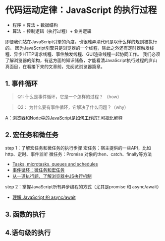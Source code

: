 # 代码运动定律：JavaScript 的执行过程

- 程序 = 算法 + 数据结构
- 算法 = 控制逻辑（执行过程）+ 业务逻辑

即便我们站在JavaScript引擎的角度，也很难弄清代码是以什么样的规则被执行的。
因为JavaScript引擎只是浏览器的一个线程，除此之外还有定时器触发线程、异步HTTP请求线程、事件触发线程、GUI渲染线程一起协同工作。
我们必须了解浏览器的架构，有这方面的知识储备，才能看清JavaScript执行过程的庐山真面目，在看接下来的文章前，先阅览浏览器篇章。


## 1. 事件循环

> Q1: 什么是事件循环，它是一个怎样的过程？ （how）

> Q2： 为什么要有事件循环，它解决了什么问题？（why）

A：[浏览器和Node中的JavaScript是如何工作的? 可视化解释](https://juejin.im/post/5d693d8b6fb9a06aca383488)

## 2. 宏任务和微任务

step 1：了解宏任务和微任务的执行步骤
宏任务：宿主提供的一些API，比如 http、定时、事件监听
微任务：Promise 对象的then、catch、finally等方法

- [Tasks, microtasks, queues and schedules](https://jakearchibald.com/2015/tasks-microtasks-queues-and-schedules/)
- [事件循环：微任务和宏任务](https://zh.javascript.info/event-loop)
- [从一道执行题，了解浏览器中JS执行机制](https://juejin.im/post/5b0e84d0f265da08c86fa580)

step 2：掌握JavaScript所有异步编程的方式（尤其是promise 和 async/await）

- [理解 JavaScript 的 async/await](https://segmentfault.com/a/1190000007535316)

## 3. 函数的执行




## 4.语句级的执行